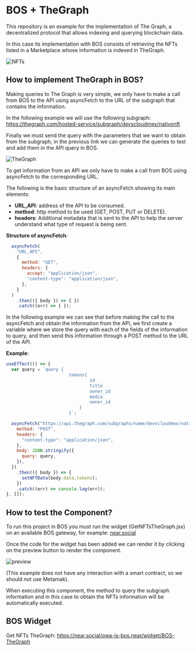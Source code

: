# BOS + TheGraph

This repository is an example for the implementation of The Graph, a decentralized protocol that allows indexing and querying blockchain data.

In this case its implementation with BOS consists of retrieving the NFTs listed in a Marketplace whose information is indexed in TheGraph.

![NFTs](https://drive.google.com/uc?id=1g_8K90qRKjCGZeenBwYnYbzbTXbmKdo3)

## How to implement TheGraph in BOS?

Making queries to The Graph is very simple, we only have to make a call from BOS to the API using asyncFetch to the URL of the subgraph that contains the information.

In the following example we will use the following subgraph: https://thegraph.com/hosted-service/subgraph/devscloudmex/nativonft

Finally we must send the query with the parameters that we want to obtain from the subgraph, in the previous link we can generate the queries to test and add them in the API query in BOS.

![TheGraph](https://drive.google.com/uc?id=10gTvJH3Idnc8JFucFG3upmygVYN0bpMr)

To get information from an API we only have to make a call from BOS using asyncFetch to the corresponding URL.

The following is the basic structure of an asyncFetch showing its main elements:
  * **URL_API**: address of the API to be consumed.
  * **method**: http method to be used (GET, POST, PUT or DELETE).
  * **headers**: Additional metadata that is sent to the API to help the server understand what type of request is being sent.

**Structure of asyncFetch**:
```jsx
  asyncFetch(
    "URL_API",
    {
      method: "GET",
      headers: {
        accept: "application/json",
        "content-type": "application/json",
      },
    }
  )
    .then(({ body }) => { })
    .catch((err) => { });
```

In the following example we can see that before making the call to the asyncFetch and obtain the information from the API, we first create a variable where we store the query with each of the fields of the information to query, and then send this information through a POST method to the URL of the API.

**Example**:
```jsx
useEffect(() => {
  var query = `query {
                        tokens{
                                id
                                title
                                owner_id
                                media
                                owner_id
                            }
                        }`;

  asyncFetch("https://api.thegraph.com/subgraphs/name/devscloudmex/nativonft", {
    method: "POST",
    headers: {
      "content-type": "application/json",
    },
    body: JSON.stringify({
      query: query,
    }),
  })
    .then(({ body }) => {
      setNFTData(body.data.tokens);
    })
    .catch((err) => console.log(err));
}, []);
```

## How to test the Component?

To run this project in BOS you must run the widget (GetNFTsTheGraph.jsx) on an available BOS gateway, for example: [near.social ](https://near.social/edit)

Once the code for the widget has been added we can render it by clicking on the preview button to render the component.

![preview](https://drive.google.com/uc?id=1K0WuCC3ZcCNQkIF3DX1YdygAjDhrpn0V)

(This example does not have any interaction with a smart contract, so we should not use Metamak).

When executing this component, the method to query the subgraph information and in this case to obtain the NFTs information will be automatically executed.

## BOS Widget

Get NFTs TheGraph: https://near.social/owa-is-bos.near/widget/BOS-TheGraph
